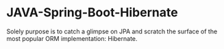 # JAVA-Spring-Boot-Hibernate
Solely purpose is to catch a glimpse on JPA and scratch the surface of the most popular ORM implementation: Hibernate.
